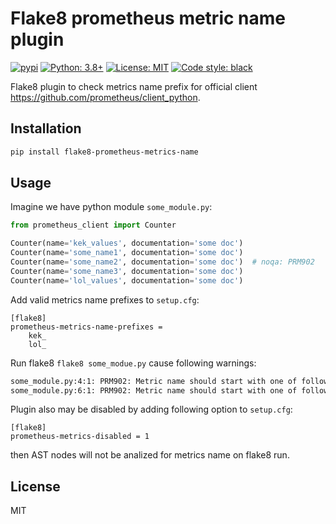 # Flake8 prometheus metric name plugin


[![pypi](https://badge.fury.io/py/flake8-prometheus-metrics-name.svg)](https://pypi.org/project/flake8-prometheus-metrics-name/)
[![Python: 3.8+](https://img.shields.io/badge/Python-3.8+-blue.svg)](https://pypi.org/project/flake8-breakpoint)
[![License: MIT](https://img.shields.io/badge/License-MIT-green.svg)](https://en.wikipedia.org/wiki/MIT_License)
[![Code style: black](https://img.shields.io/badge/code%20style-black-000000.svg)](https://github.com/ambv/black)

Flake8 plugin to check metrics name prefix for official client https://github.com/prometheus/client_python.

## Installation
```bash
pip install flake8-prometheus-metrics-name
```

## Usage
Imagine we have python module `some_module.py`:
```python
from prometheus_client import Counter

Counter(name='kek_values', documentation='some doc')
Counter(name='some_name1', documentation='some doc')
Counter(name='some_name2', documentation='some doc')  # noqa: PRM902
Counter(name='some_name3', documentation='some doc')
Counter(name='lol_values', documentation='some doc')
```

Add valid metrics name prefixes to `setup.cfg`:
```buildoutcfg
[flake8]
prometheus-metrics-name-prefixes =
    kek_
    lol_
```

Run flake8 `flake8 some_modue.py` cause following warnings:
```bash
some_module.py:4:1: PRM902: Metric name should start with one of following prefixes: "kek_", "lol_", got "some_name1" instead
some_module.py:6:1: PRM902: Metric name should start with one of following prefixes: "kek_", "lol_", got "some_name3" instead
```

Plugin also may be disabled by adding following option to `setup.cfg`:
```buildoutcfg
[flake8]
prometheus-metrics-disabled = 1
```
then AST nodes will not be analized for metrics name on flake8 run.

## License
MIT

